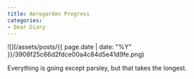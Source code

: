 ```yaml
---
title: Aerogarden Progress
categories:
- Dear Diary
---
```


![](/assets/posts/{{ page.date | date: "%Y" }}/3908f25c66d2fdce00a4c84d5e41d9fe.png)
  



Everything is going except parsley, but that takes the longest.
